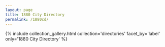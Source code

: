 ```yaml
---
layout: page
title: 1880 City Directory
permalink: /1880cd/
---
```


{% include collection_gallery.html collection='directories' facet_by='label' only='1880 City Directory' %}

